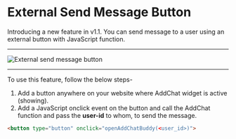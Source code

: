 # External Send Message Button

Introducing a new feature in v1.1. You can send message to a user using an external button with JavaScript function.

---

![External send message button](https://addchat-laravel-pro-docs.classiebit.com/images/external-button.png "External send message button")

---

To use this feature, follow the below steps-

1. Add a button anywhere on your website where AddChat widget is active (showing).
2. Add a JavaScript onclick event on the button and call the AddChat function and pass the **user-id** to whom, to send the message.

```html
<button type="button" onclick="openAddChatBuddy(<user_id>)">
```